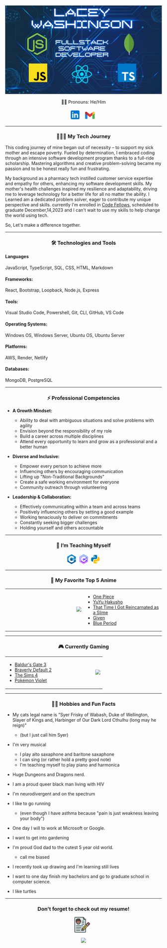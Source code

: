 ![my header](./img/gitHub%20Banner.png)

 <p align="center">🏳️‍🌈 Pronouns: He/Him </p> 

 <p align="center">
 <a href="https://www.linkedin.com/in/laceywashington/" target='_blank' rel='noopeerner noreferrer'><img height='38' src="./img/icons8-linkedin-48.png"></a>&nbsp;&nbsp;
<a href="mailto:lacey.m.washington@gmail.com" target="_blank" rel="noopener noreferrer"><img height="35" src="./img/icons8-gmail-48.png"></a>&nbsp;&nbsp;
 </p>

---------------------


<h3 align="center">👨🏿‍💻 My Tech Journey</h3>


 This coding journey of mine began out of necessity – to support my sick mother and escape poverty. Fueled by determination, I embraced coding through an intensive software development program thanks to a full-ride scholarship. Mastering algorithms and creative problem-solving became my passion and to be honest really fun and frustrating. 
 
 My background as a pharmacy tech instilled customer service expertise and empathy for others, enhancing my software development skills. My mother's health challenges inspired my resilience and adaptability, driving me to leverage technology for a better life for all no matter the ability. I Learned am a dedicated problem solver, eager to contribute my unique perspective and skills. currently I'm enrolled in [Code Fellows](https://www.codefellows.org/), scheduled to graduate December,14,2023 and I can't wait to use my skills to help change the world using tech. 
 
 So,  Let's make a difference together.


---------------------

<h3 align="center">🛠️ Technologies and Tools</h3>

#### Languages

JavaScript, TypeScript, SQL, CSS, HTML, Markdown

####  Frameworks: 

React, Bootstrap, Loopback, Node.js, Express

#### Tools: 

Visual Studio Code, Powershell, Git, CLI, GitHub, VS Code

#### Operating Systems: 

Windows OS, Windows Server, Ubuntu OS, Ubuntu Server

#### Platforms: 

AWS, Render, Netlify

#### Databases: 

MongoDB, PostgreSQL

---------------------
 <h3 align="center">⚡ Professional Competencies</h3>

- **A Growth Mindset:**
    - Ability to deal with ambiguous situations and solve problems with agility
    - Envision beyond the responsibility of my role
    - Build a career across multiple disciplines
    - Attend every opportunity to learn and grow as a professional and a better human 

- **Diverse and Inclusive:**
    - Empower every person to achieve more
    - Influencing others by encouraging communication
    - Lifting up "Non-Traditional Backgrounds"
    - Create a safe working environment for everyone
    - Community outreach through volunteering

- **Leadership & Collaboration:**
    - Effectively communicating within a team and across teams
    - Positively influencing others by setting a good example 
    - Working tenaciously to deliver on commitments
    - Constantly seeking bigger challenges
    - Holding yourself and others accountable

---------------------
<h3 align="center">🌱 I’m Teaching Myself</h3>

 <p style="text-align:center;">
 <img height="35" src="./img/icons8-c-48.png">
 <img height="35" src="./img/icons8-c-64.png">
 <img height="35" src="./img/icons8-python-48.png">
 </p>


---------------------
 <h3 align="center">🍥 My Favorite Top 5 Anime</h3>

 <table align="center">
  <tr>
    <td width="50%" align="right">
      <img src="https://media.tenor.com/a4_rLOAsxucAAAAd/luffy-one-piece.gif" height="185">
    </td>
    <td width="50%">

  - [One Piece](https://en.wikipedia.org/wiki/One_Piece)
  - [YuYu Hakusho](https://en.wikipedia.org/wiki/YuYu_Hakusho)
  - [That Time I Got Reincarnated as a Slime](https://en.wikipedia.org/wiki/That_Time_I_Got_Reincarnated_as_a_Slime)
  - [Given](https://en.wikipedia.org/wiki/Given_(manga))
  - [Blue Period](https://en.wikipedia.org/wiki/Blue_Period_(manga))
    </td>
  </tr>
</table>

---------------------
<h3 align="center">🎮 Currently Gaming</h3>

<table align="center">
  <tr>
    <td width="50%">

- [Baldur's Gate 3](https://baldursgate3.game/)
- [Braverly Default 2](https://www.nintendo.com/store/products/bravely-default-ii-switch/)
- [The Sims 4](https://www.ea.com/games/the-sims/the-sims-4)
- [Pokémon Violet](https://scarletviolet.pokemon.com/en-us/)
   
</td>
    <td width="50%" align="right">
      <img src="./img/BaldursGate3-review_featuredanim.gif" height="185">
    </td>
  </tr>
</table>

---------------------
<h3 align="center">✌🏾 Hobbies and Fun Facts</h3>

- My cats legal name is "Syer Frisky of Wabash, Duke of Wellington, Slayer of Kings and, Harbinger of Our Dark Lord Cthulhu (long may he reign)" 
  - (but I just call him Syer)

- I'm very musical 
  - I play alto saxaphone and baritone saxaphone
  - I can sing (or rather hold a pretty good note) 
  - I'm teaching myself to play piano and harmonica

- Huge Dungeons and Dragons nerd.

- I am a proud queer black man living with HIV

- I'm neurodivergent and on the spectrum

- I like to go running
    - (even though I have asthma because "pain is just weakness leaving your body")

- One day I will to work at Microsoft or Google.

- I want to get into gardening

- I'm proud God dad to the cutest 5 year old world.
    - call me biased

- I recently took up drawing and I'm learning still lives 

- I want to one day finish my bachelors and go to graduate school in computer science.

- I like turtles 

---------------------

<h3 align="center">Don't forget to check out my resume!</h3>

<p align="center">
<a href="./img/1696287255772-c65b876f-7476-46f7-99a8-7f877b27e7b0_1.jpg" target="_blank" rel="noopener noreferrer"><img height="50" src="./img/icons8-resume-60.png"></a>&nbsp;&nbsp;
<p>


<p align="center">
<img src="https://gifdb.com/images/thumbnail/black-guy-pointing-fingers-thank-you-so-much-tkq8cz4g4mzbr82v.gif" height="175">
</p>




